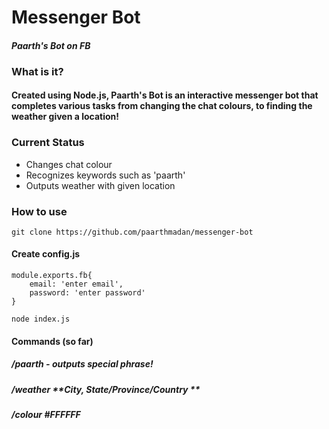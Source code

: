 # Messenger Bot 
#### *Paarth's Bot on FB*

### What is it?
#### Created using Node.js, Paarth's Bot is an interactive messenger bot that completes various tasks from changing the chat colours, to finding the weather given a location! 
### Current Status
- Changes chat colour
- Recognizes keywords such as 'paarth'
- Outputs weather with given location

### How to use
```
git clone https://github.com/paarthmadan/messenger-bot
```
#### Create config.js
```
module.exports.fb{
    email: 'enter email',
    password: 'enter password'
}
```

```
node index.js
```

#### Commands (so far)
##### /paarth - outputs special phrase!
##### /weather **City, State/Province/Country **
##### /colour #FFFFFF